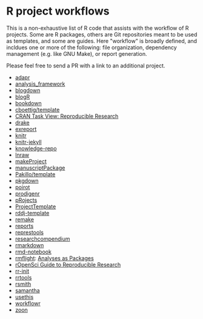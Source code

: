# R project workflows

This is a non-exhaustive list of R code that assists with the workflow of R
projects. Some are R packages, others are Git repositories meant to be used as
templates, and some are guides. Here "workflow" is broadly defined, and incldues
one or more of the following: file organization, dependency management (e.g.
like GNU Make), or report generation.

Please feel free to send a PR with a link to an additional project.

* [adapr][]
* [analysis_framework][]
* [blogdown][]
* [blogR][]
* [bookdown][]
* [cboettig/template][]
* [CRAN Task View: Reproducible Research][cran-rr]
* [drake][]
* [exreport][]
* [knitr][]
* [knitr-jekyll][]
* [knowledge-repo][]
* [lnraw][]
* [makeProject][]
* [manuscriptPackage][]
* [Pakillo/template][]
* [pkgdown][]
* [poirot][]
* [prodigenr][]
* [pRojects][]
* [ProjectTemplate][]
* [rddj-template][]
* [remake][]
* [reports][]
* [represtools][]
* [researchcompendium][]
* [rmarkdown][]
* [rmd-notebook][]
* [rmflight][]: [Analyses as Packages][rmflight-post]
* [rOpenSci Guide to Reproducible Research][rOpenSci]
* [rr-init][]
* [rrtools][]
* [rsmith][]
* [samantha][]
* [usethis][]
* [workflowr][]
* [zoon][]

[adapr]: https://github.com/gelfondjal/adapr
[analysis_framework]: https://github.com/jimhester/analysis_framework
[blogdown]: https://github.com/rstudio/blogdown
[blogR]: https://github.com/rmflight/blogR
[bookdown]: https://github.com/rstudio/bookdown
[cboettig/template]: https://github.com/cboettig/template
[cran-rr]: https://cran.r-project.org/web/views/ReproducibleResearch.html
[drake]: https://ropensci.github.io/drake/
[exreport]: https://github.com/jacintoArias/exreport
[knitr]: https://github.com/yihui/knitr
[knitr-jekyll]: https://github.com/yihui/knitr-jekyll
[knowledge-repo]: https://github.com/airbnb/knowledge-repo
[lnraw]: https://github.com/mmadsen/lnraw
[makeProject]: https://cran.r-project.org/web/packages/makeProject/index.html
[manuscriptPackage]: https://github.com/jhollist/manuscriptPackage
[Pakillo/template]: https://github.com/Pakillo/template
[pkgdown]: http://hadley.github.io/pkgdown/
[poirot]: https://github.com/ramnathv/poirot
[prodigenr]: https://github.com/lwjohnst86/prodigenr
[pRojects]: https://github.com/lockedata/pRojects
[ProjectTemplate]: https://github.com/johnmyleswhite/ProjectTemplate
[rddj-template]: https://github.com/grssnbchr/rddj-template
[remake]: https://github.com/richfitz/remake
[reports]: https://github.com/trinker/reports
[represtools]: https://github.com/PirateGrunt/represtools
[researchcompendium]: https://github.com/benmarwick/researchcompendium
[rmarkdown]: http://rmarkdown.rstudio.com/
[rmd-notebook]: https://github.com/lmullen/rmd-notebook
[rmflight]: https://github.com/rmflight
[rmflight-post]: https://rmflight.github.io/posts/2014/07/analyses_as_packages.html
[rOpenSci]: https://ropensci.github.io/reproducibility-guide/
[rr-init]: https://github.com/Reproducible-Science-Curriculum/rr-init
[rrtools]: https://github.com/benmarwick/rrtools
[rsmith]: https://github.com/hadley/rsmith
[samantha]: https://github.com/DASpringate/samatha
[usethis]: http://usethis.r-lib.org/
[workflowr]: https://jdblischak.github.io/workflowr/
[zoon]: https://github.com/zoonproject/zoon
